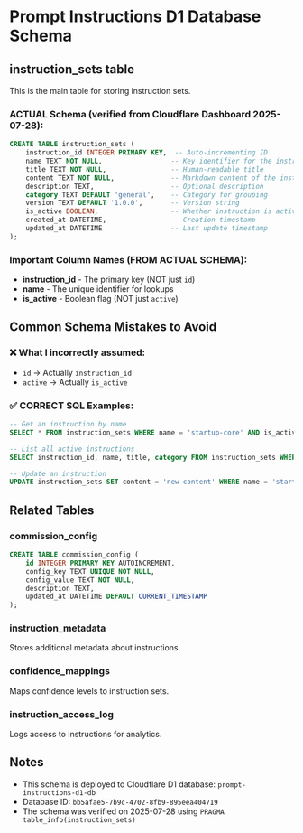# Prompt Instructions D1 Database Schema

## instruction_sets table

This is the main table for storing instruction sets.

### ACTUAL Schema (verified from Cloudflare Dashboard 2025-07-28):
```sql
CREATE TABLE instruction_sets (
    instruction_id INTEGER PRIMARY KEY,  -- Auto-incrementing ID
    name TEXT NOT NULL,                 -- Key identifier for the instruction
    title TEXT NOT NULL,                -- Human-readable title
    content TEXT NOT NULL,              -- Markdown content of the instruction
    description TEXT,                   -- Optional description
    category TEXT DEFAULT 'general',    -- Category for grouping
    version TEXT DEFAULT '1.0.0',       -- Version string
    is_active BOOLEAN,                  -- Whether instruction is active
    created_at DATETIME,                -- Creation timestamp
    updated_at DATETIME                 -- Last update timestamp
);
```

### Important Column Names (FROM ACTUAL SCHEMA):
- **instruction_id** - The primary key (NOT just `id`)
- **name** - The unique identifier for lookups
- **is_active** - Boolean flag (NOT just `active`)

## Common Schema Mistakes to Avoid

### ❌ What I incorrectly assumed:
- `id` → Actually `instruction_id`
- `active` → Actually `is_active`

### ✅ CORRECT SQL Examples:
```sql
-- Get an instruction by name
SELECT * FROM instruction_sets WHERE name = 'startup-core' AND is_active = 1;

-- List all active instructions
SELECT instruction_id, name, title, category FROM instruction_sets WHERE is_active = 1;

-- Update an instruction
UPDATE instruction_sets SET content = 'new content' WHERE name = 'startup-core';
```

## Related Tables

### commission_config
```sql
CREATE TABLE commission_config (
    id INTEGER PRIMARY KEY AUTOINCREMENT,
    config_key TEXT UNIQUE NOT NULL,
    config_value TEXT NOT NULL,
    description TEXT,
    updated_at DATETIME DEFAULT CURRENT_TIMESTAMP
);
```

### instruction_metadata
Stores additional metadata about instructions.

### confidence_mappings
Maps confidence levels to instruction sets.

### instruction_access_log
Logs access to instructions for analytics.

## Notes
- This schema is deployed to Cloudflare D1 database: `prompt-instructions-d1-db`
- Database ID: `bb5afae5-7b9c-4702-8fb9-895eea404719`
- The schema was verified on 2025-07-28 using `PRAGMA table_info(instruction_sets)`